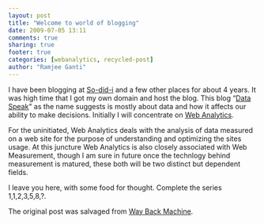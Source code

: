 ```yaml
---
layout: post
title: "Welcome to world of blogging"
date: 2009-07-05 13:11
comments: true
sharing: true
footer: true
categories: [webanalytics, recycled-post]
author: "Ramjee Ganti"
---
```


I have been blogging at [So-did-i](http://sodidi.ramjeeganti.com/) and a few other places for about 4 years. It was high time that I got my own domain and host the blog. This blog “[Data Speak](http://www.ramjeeganti.com/)" as the name suggests is mostly about data and how it affects our ability to make decisions. Initially I will concentrate on [Web Analytics](http://en.wikipedia.org/wiki/Web_analytics).

For the uninitiated, Web Analytics deals with the analysis of data measured on a web site for the purpose of understanding and optimizing the sites usage. At this juncture Web Analytics is also closely associated with Web Measurement, though I am sure in future once the technlogy behind measurement is matured, these both will be two distinct but dependent fields.

I leave you here, with some food for thought. Complete the series 1,1,2,3,5,8,?.

The original post was salvaged from [Way Back Machine](http://web.archive.org/web/20111117032338/http://ramjeeganti.com/).
